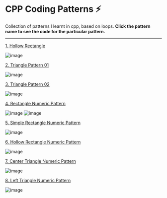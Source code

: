 # CPP Coding Patterns ⚡
Collection of patterns I learnt in cpp, based on loops. 
**Click the pattern name to see the code for the particular pattern.**


---

[1. Hollow Rectangle](https://github.com/thegeekyb0y/cpp_arsenal/blob/main/1_hollowrectangle.cpp)

![image](https://github.com/thegeekyb0y/cpp_arsenal/assets/84658112/8a80d9af-2755-474a-98e9-096f9628401e)

[2. Triangle Pattern 01](https://github.com/thegeekyb0y/cpp_arsenal/blob/main/2_triangleupside.cpp)

![image](https://github.com/thegeekyb0y/cpp_arsenal/assets/84658112/ec9b535b-6338-4056-8f94-3203613d8e10)

[3. Triangle Pattern 02](https://github.com/thegeekyb0y/cpp_arsenal/blob/main/3_trianglecenter.cpp)

![image](https://github.com/thegeekyb0y/cpp_arsenal/assets/84658112/bb3e2770-ef3c-4861-a974-e6b08f65bd88)

[4. Rectangle Numeric Pattern ](https://github.com/thegeekyb0y/cpp_arsenal/blob/main/4_numericrectangle.cpp)

![image](https://github.com/thegeekyb0y/cpp_patterns/assets/84658112/9105be55-5ab6-4a21-bc92-182283dc3b33) ![image](https://github.com/thegeekyb0y/cpp_patterns/assets/84658112/fa8f275b-44f3-4b26-8625-a14df48ea459)

[5. Simple Rectangle Numeric Pattern ](https://github.com/thegeekyb0y/cpp_patterns/blob/main/5_numericrectanglesimple.cpp)

![image](https://github.com/thegeekyb0y/cpp_patterns/assets/84658112/a372efa4-69bc-4842-9522-2b127b2d6f69)

[6. Hollow Rectangle Numeric Pattern ](https://github.com/thegeekyb0y/cpp_patterns/blob/main/6_numeric_hollowrectangle.cpp)

![image](https://github.com/thegeekyb0y/cpp_patterns/assets/84658112/152036ee-068f-4a7b-956f-8eee3219eee4)

[7. Center Triangle Numeric Pattern ](https://github.com/thegeekyb0y/cpp_patterns/blob/main/7_numeric_centertriangle.cpp)

![image](https://github.com/thegeekyb0y/cpp_patterns/assets/84658112/a54a0f43-e820-46f0-a17f-20d4ec53bb58)

[8. Left Triangle Numeric Pattern ](https://github.com/thegeekyb0y/cpp_patterns/blob/main/8_leftnumeric_triangle.cpp)

![image](https://github.com/thegeekyb0y/cpp_patterns/assets/84658112/ee186189-17f4-4c9d-a2c3-9e9eb146041d)





